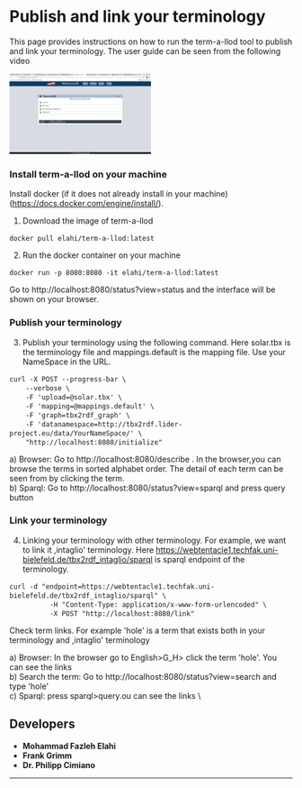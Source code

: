# Publish and link your terminology
This page provides instructions on how to run the term-a-llod tool to publish and link your terminology. The user guide can be seen from the following video

[<img src="https://github.com/fazleh2010/term-a-llod-demo/blob/master/term-a-llod.png" width="50%">](https://www.dropbox.com/s/1pko14sc3qctzfr/final.mov?dl=0)

### Install term-a-llod on your machine
Install docker (if it does not already install in your machine)(https://docs.docker.com/engine/install/).
1. Download the image of term-a-llod  
```
docker pull elahi/term-a-llod:latest
```
2. Run the docker container on your machine
```
docker run -p 8080:8080 -it elahi/term-a-llod:latest
```
Go to http://localhost:8080/status?view=status and the interface will be shown on your browser.

### Publish your terminology
3. Publish your terminology using the following command. Here solar.tbx is the terminology file and mappings.default is the mapping file. Use your NameSpace in the URL.
```
curl -X POST --progress-bar \
    --verbose \
    -F 'upload=@solar.tbx' \
    -F 'mapping=@mappings.default' \
    -F 'graph=tbx2rdf_graph' \
    -F 'datanamespace=http://tbx2rdf.lider-project.eu/data/YourNameSpace/' \
    "http://localhost:8080/initialize"
```
a) Browser: Go to http://localhost:8080/describe . In the browser,you can browse the terms in sorted alphabet order. The detail of each term can be seen from by clicking the term.\
b) Sparql: Go to http://localhost:8080/status?view=sparql and press query button

### Link your terminology
4. Linking your terminology with other terminology. For example, we want to link it ,intaglio' terminology. Here https://webtentacle1.techfak.uni-bielefeld.de/tbx2rdf_intaglio/sparql is sparql endpoint of the  terminology. 
```
curl -d "endpoint=https://webtentacle1.techfak.uni-bielefeld.de/tbx2rdf_intaglio/sparql" \
          -H "Content-Type: application/x-www-form-urlencoded" \
          -X POST "http://localhost:8080/link"      
 ```
Check term links. For example 'hole' is a term that exists both in your terminology and ,intaglio' terminology

a) Browser: In the browser go to English>G_H> click the term 'hole'. You can see the links \
b) Search the term: Go to http://localhost:8080/status?view=search  and type 'hole'  \
c) Sparql: press sparql>query.ou can see the links \
## Developers
* **Mohammad Fazleh Elahi**
* **Frank Grimm**
* **Dr. Philipp Cimiano**



---
